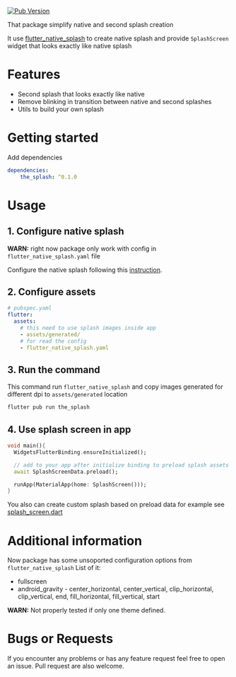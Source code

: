 [![Pub Version](https://img.shields.io/pub/v/the_splash?style=flat-square)](https://pub.dev/packages/the_splash)

That package simplify native and second splash creation

It use [flutter_native_splash](https://pub.dev/packages/flutter_native_splash) to create native splash and provide `SplashScreen` widget that looks exactly like native splash

# Features

- Second splash that looks exactly like native
- Remove blinking in transition between native and second splashes
- Utils to build your own splash

# Getting started

Add dependencies
```yaml
dependencies:
    the_splash: ^0.1.0
```

# Usage

## 1. Configure native splash

**WARN:** right now package only work with config in `flutter_native_splash.yaml` file

Configure the native splash following this [instruction](https://pub.dev/packages/flutter_native_splash#usage).

## 2. Configure assets
```yaml
# pubspec.yaml
flutter:
  assets:
    # this need to use splash images inside app 
    - assets/generated/
    # for read the config
    - flutter_native_splash.yaml
```

## 3. Run the command
This command run `flutter_native_splash` and copy images generated for different dpi to `assets/generated` location
```sh
flutter pub run the_splash
```

## 4. Use splash screen in app
```dart 
void main(){
  WidgetsFlutterBinding.ensureInitialized();

  // add to your app after initialize binding to preload splash assets and config
  await SplashScreenData.preload();

  runApp(MaterialApp(home: SplashScreen()));
}
```

You also can create custom splash based on preload data for example see [splash_screen.dart](lib/splash_screen.dart)

# Additional information

Now package has some unsoported configuration options from `flutter_native_splash`
List of it:
- fullscreen
- android_gravity - center_horizontal, center_vertical, clip_horizontal, clip_vertical, end, fill_horizontal, fill_vertical, start

**WARN:** Not properly tested if only one theme defined.

# Bugs or Requests
If you encounter any problems or has any feature request feel free to open an issue. Pull request are also welcome.
